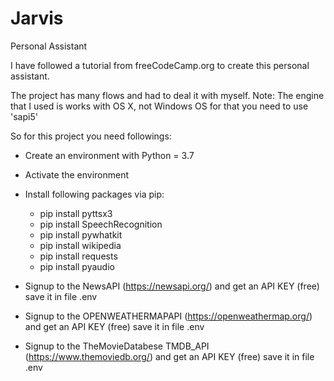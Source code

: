 # Jarvis
Personal Assistant

I have followed a tutorial from freeCodeCamp.org to create this personal assistant.

The project has many flows and had to deal it with myself.
Note: The engine that I used is works with OS X, not Windows OS for that you need to use 'sapi5'

So for this project you need followings:

* Create an environment with Python = 3.7
* Activate the environment
* Install following packages via pip:
  * pip install pyttsx3
  * pip install SpeechRecognition
  * pip install pywhatkit
  * pip install wikipedia
  * pip install requests
  * pip install pyaudio

* Signup to the NewsAPI (https://newsapi.org/) and get an API KEY (free) save it in file  .env
* Signup to the OPENWEATHERMAPAPI (https://openweathermap.org/) and get an API KEY (free) save it in file  .env
* Signup to the TheMovieDatabese TMDB_API (https://www.themoviedb.org/) and get an API KEY (free) save it in file  .env
